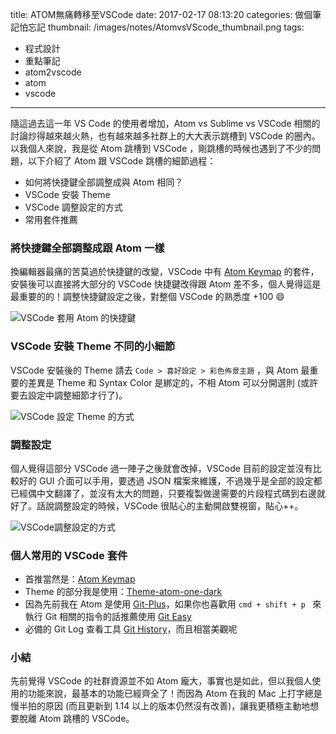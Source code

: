 title: ATOM無痛轉移至VSCode
date: 2017-02-17 08:13:20
categories: 做個筆記怕忘記
thumbnail: /images/notes/AtomvsVScode_thumbnail.png
tags:
- 程式設計
- 重點筆記
- atom2vscode
- atom 
- vscode
---

隨這過去這一年 VS Code 的使用者增加，Atom vs Sublime vs VSCode 相關的討論炒得越來越火熱，也有越來越多社群上的大大表示跳槽到 VSCode 的圈內。以我個人來說，我是從 Atom 跳槽到 VSCode ，剛跳槽的時候也遇到了不少的問題，以下介紹了 Atom 跟 VSCode 跳槽的細節過程：

* 如何將快捷鍵全部調整成與 Atom 相同？
* VSCode 安裝 Theme
* VSCode 調整設定的方式
* 常用套件推薦

### 將快捷鍵全部調整成跟 Atom 一樣

<!--more-->

換編輯器最痛的苦莫過於快捷鍵的改變，VSCode 中有 [Atom Keymap](https://marketplace.visualstudio.com/items?itemName=ms-vscode.atom-keybindings) 的套件，安裝後可以直接將大部分的 VSCode 快捷鍵改得跟 Atom 差不多，個人覺得這是最重要的的！調整快捷鍵設定之後，對整個 VSCode 的熟悉度 +100 😄

![VSCode 套用 Atom 的快捷鍵](/images/notes/VSCode_atomKeymap.jpg)

### VSCode 安裝 Theme 不同的小細節

VSCode 安裝後的 Theme 請去 `Code > 喜好設定 > 彩色佈景主題` ，與 Atom 最重要的差異是 Theme 和 Syntax Color 是綁定的，不相 Atom 可以分開選則 (或許要去設定中調整細節才行了)。

![VSCode 設定 Theme 的方式](/images/notes/VSCodeThemeSet.jpg)

### 調整設定

個人覺得這部分 VSCode 過一陣子之後就會改掉，VSCode 目前的設定並沒有比較好的 GUI 介面可以手用，要透過 JSON 檔案來維護，不過幾乎是全部的設定都已經偶中文翻譯了，並沒有太大的問題，只要複製做邊需要的片段程式碼到右邊就好了。話說調整設定的時候，VSCode 很貼心的主動開啟雙視窗，貼心++。

![VSCode調整設定的方式](/images/notes/VSCode調整設定的方式.jpg)

### 個人常用的 VSCode 套件

* 首推當然是：[Atom Keymap](https://marketplace.visualstudio.com/items?itemName=ms-vscode.atom-keybindings)
* Theme 的部分我是使用：[Theme-atom-one-dark](https://marketplace.visualstudio.com/items?itemName=andischerer.theme-atom-one-dark)
* 因為先前我在 Atom 是使用 [Git-Plus](https://atom.io/packages/git-plus)，如果你也喜歡用 `cmd + shift + p ` 來執行 Git 相關的指令的話推薦使用 [Git Easy](https://marketplace.visualstudio.com/items?itemName=bibhasdn.git-easy)
* 必備的 Git Log 查看工具 [Git History](https://marketplace.visualstudio.com/items?itemName=donjayamanne.githistory)，而且相當美觀呢

### 小結

先前覺得 VSCode 的社群資源並不如 Atom 龐大，事實也是如此，但以我個人使用的功能來說，最基本的功能已經齊全了！而因為 Atom 在我的 Mac 上打字總是慢半拍的原因 (而且更新到 1.14 以上的版本仍然沒有改善)，讓我更積極主動地想要脫離 Atom 跳槽的 VSCode。